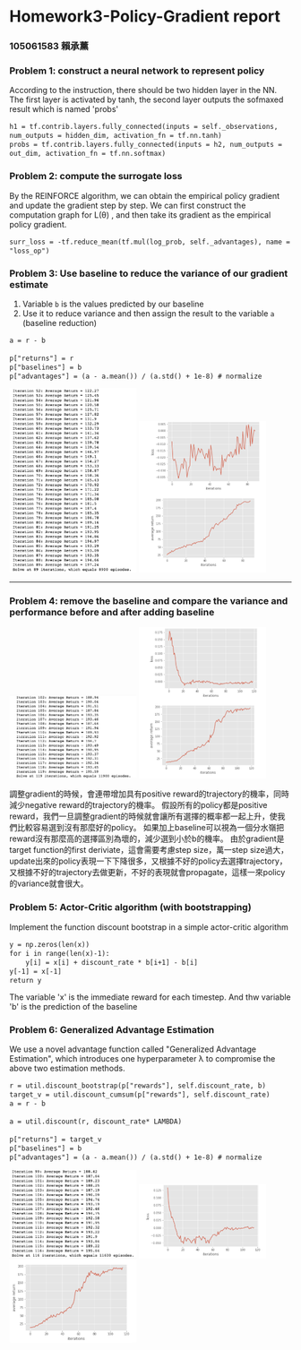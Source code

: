 # Homework3-Policy-Gradient report

### 105061583 賴承薰

### Problem 1: construct a neural network to represent policy

According to the instruction, there should be two hidden layer in the NN.
The first layer is activated by tanh, the second layer outputs the sofmaxed result which is named 'probs'

```
h1 = tf.contrib.layers.fully_connected(inputs = self._observations, num_outputs = hidden_dim, activation_fn = tf.nn.tanh)
probs = tf.contrib.layers.fully_connected(inputs = h2, num_outputs = out_dim, activation_fn = tf.nn.softmax)
```

### Problem 2: compute the surrogate loss

By the REINFORCE algorithm, we can obtain the empirical policy gradient and update the gradient step by step.
We can first construct the computation graph for  L(θ) , and then take its gradient as the empirical policy gradient.

```
surr_loss = -tf.reduce_mean(tf.mul(log_prob, self._advantages), name = "loss_op")
```

### Problem 3: Use baseline to reduce the variance of our gradient estimate

1. Variable `b` is the values predicted by our baseline
2. Use it to reduce variance and then assign the result to the variable `a` (baseline reduction)

```
a = r - b

p["returns"] = r
p["baselines"] = b
p["advantages"] = (a - a.mean()) / (a.std() + 1e-8) # normalize
```
<img src="LFbaseline_iter.png" width="45%"/>
<img src="LFbaseline_curve.png" width="45%"/>

-------------------------------------------------------------------------------------------------------------------

### Problem 4: remove the baseline and compare the variance and performance before and after adding baseline

<img src="none_iter.png" width="45%"/>
<img src="none_curve.png" width="45%"/>

調整gradient的時候，會連帶增加具有positive reward的trajectory的機率，同時減少negative reward的trajectory的機率。
假設所有的policy都是positive reward，我們一旦調整gradient的時候就會讓所有選擇的概率都一起上升，使我們比較容易選到沒有那麼好的policy。
如果加上baseline可以視為一個分水嶺把reward沒有那麼高的選擇區別為壞的，減少選到小於b的機率。
由於gradient是target function的first deriviate，這會需要考慮step size，萬一step size過大，update出來的policy表現一下下降很多，又根據不好的policy去選擇trajectory，又根據不好的trajectory去做更新，不好的表現就會propagate，這樣一來policy的variance就會很大。

### Problem 5: Actor-Critic algorithm (with bootstrapping)

Implement the function discount bootstrap in a simple actor-critic algorithm

```
y = np.zeros(len(x))
for i in range(len(x)-1):
    y[i] = x[i] + discount_rate * b[i+1] - b[i]
y[-1] = x[-1]
return y
```

The variable 'x' is the immediate reward for each timestep.
And thw variable 'b' is the prediction of the baseline

### Problem 6: Generalized Advantage Estimation

We use a novel advantage function called "Generalized Advantage Estimation", which introduces one hyperparameter λ to compromise the above two estimation methods.

```
r = util.discount_bootstrap(p["rewards"], self.discount_rate, b)
target_v = util.discount_cumsum(p["rewards"], self.discount_rate)
a = r - b

a = util.discount(r, discount_rate* LAMBDA)

p["returns"] = target_v
p["baselines"] = b
p["advantages"] = (a - a.mean()) / (a.std() + 1e-8) # normalize
```
<img src="actor_iter.png" width="45%"/>
<img src="actor_curve1.png" width="45%"/>
<img src="actor_curve2.png" width="45%"/>

